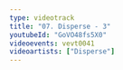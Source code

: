 ```yaml
---
type: videotrack
title: "07. Disperse - 3"
youtubeId: "GoVO48fs5X0"
videoevents: vevt0041
videoartists: ["Disperse"]
---
```

